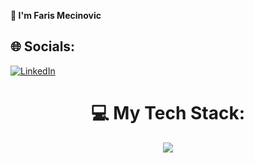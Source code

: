 **👋 I'm Faris Mecinovic**

## 🌐 Socials:
[![LinkedIn](https://img.shields.io/badge/LinkedIn-%230077B5.svg?logo=linkedin&logoColor=white)](https://linkedin.com/in/faris-mecinovic) 


<div align="center">

# 💻 My Tech Stack:

[![](https://skillicons.dev/icons?i=next,react,nodejs,js,ts,express,nestjs,mongodb,mysql,postgres,py,django,fastapi,aws,bash,docker,supabase,firebase,datagrip)](https://skillicons.dev)

</div>


